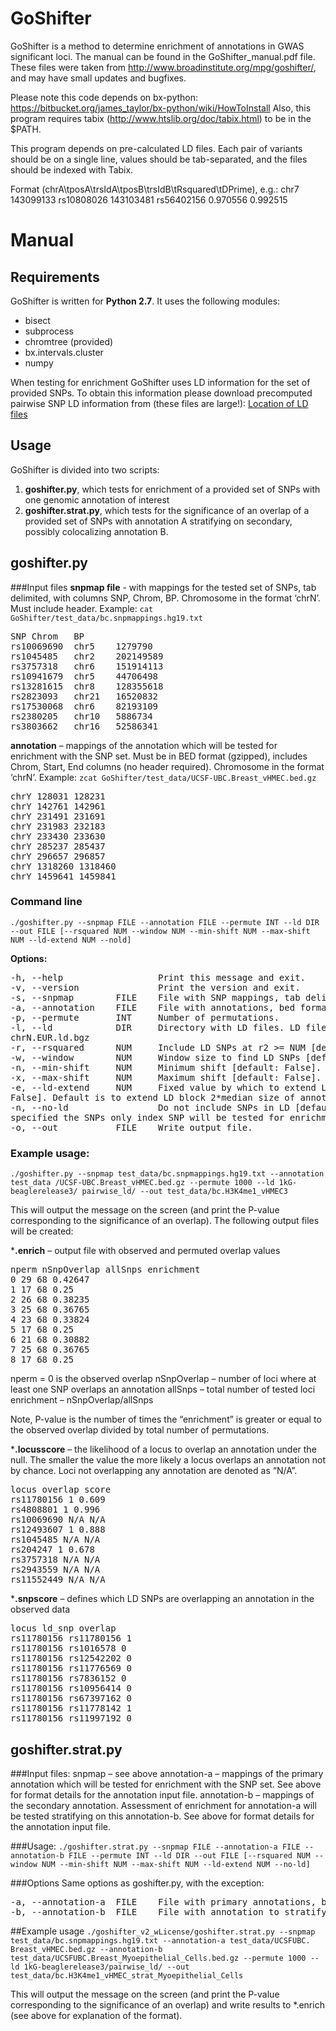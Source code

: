 # GoShifter

GoShifter is a method to determine enrichment of annotations in GWAS significant loci. The manual can be found in the GoShifter_manual.pdf file. These files were taken from http://www.broadinstitute.org/mpg/goshifter/, and may have small updates and bugfixes.

Please note this code depends on bx-python: https://bitbucket.org/james_taylor/bx-python/wiki/HowToInstall
Also, this program requires tabix (http://www.htslib.org/doc/tabix.html) to be in the $PATH.

This program depends on pre-calculated LD files. Each pair of variants should be on a single line, values should be tab-separated, and the files should be indexed with Tabix. 

Format (chrA\tposA\trsIdA\tposB\trsIdB\tRsquared\tDPrime), e.g.:
chr7	143099133	rs10808026	143103481	rs56402156	0.970556	0.992515



# Manual

## Requirements
GoShifter is written for **Python 2.7**. It uses the following modules:
* bisect
* subprocess
* chromtree (provided)
* bx.intervals.cluster
* numpy

When testing for enrichment GoShifter uses LD information for the set of provided
SNPs. To obtain this information please download precomputed pairwise SNP LD
information from (these files are large!): [Location of LD files](
https://www.broadinstitute.org/~slowikow/tgp/pairwise_ld/)

## Usage
GoShifter is divided into two scripts: 
1. **goshifter.py**, which tests for enrichment of a provided set of SNPs with one genomic annotation of interest
2. **goshifter.strat.py**, which tests for the significance of an overlap of a provided set of SNPs with annotation A stratifying on secondary, possibly colocalizing annotation B.

## **goshifter.py**
###Input files
**snpmap file** - with mappings for the tested set of SNPs, tab delimited, with columns SNP, Chrom, BP. Chromosome in the format ‘chrN’. Must include header. Example: ```cat GoShifter/test_data/bc.snpmappings.hg19.txt```
<pre>
SNP	Chrom	BP
rs10069690	chr5	1279790
rs1045485	chr2	202149589
rs3757318	chr6	151914113
rs10941679	chr5	44706498
rs13281615	chr8	128355618
rs2823093	chr21	16520832
rs17530068	chr6	82193109
rs2380205	chr10	5886734
rs3803662	chr16	52586341
</pre>
**annotation** – mappings of the annotation which will be tested for enrichment with the SNP set. Must be in BED format (gzipped), includes Chrom, Start, End columns (no header required). Chromosome in the format ‘chrN’. Example: ```zcat GoShifter/test_data/UCSF-UBC.Breast_vHMEC.bed.gz```
<pre>
chrY 128031 128231
chrY 142761 142961
chrY 231491 231691
chrY 231983 232183
chrY 233430 233630
chrY 285237 285437
chrY 296657 296857
chrY 1318260 1318460
chrY 1459641 1459841
</pre>

### Command line
```./goshifter.py --snpmap FILE --annotation FILE --permute INT --ld DIR --out FILE [--rsquared NUM --window NUM --min-shift NUM --max-shift NUM --ld-extend NUM --nold]```

**Options:**
<pre>
-h, --help					Print this message and exit.
-v, --version				Print the version and exit.
-s, --snpmap		FILE	File with SNP mappings, tab delimited, must include header: SNP, CHR, BP. Chromosomes in format chrN.
-a, --annotation	FILE	File with annotations, bed format. No header.
-p, --permute		INT		Number of permutations.
-l, --ld			DIR		Directory with LD files. LD files must of name:
chrN.EUR.ld.bgz
-r, --rsquared		NUM		Include LD SNPs at r2 >= NUM [default: 0.8]
-w, --window		NUM 	Window size to find LD SNPs [default: 5e5]
-n, --min-shift		NUM 	Minimum shift [default: False]. Defaults to random shifts.
-x, --max-shift		NUM 	Maximum shift [default: False]. Defaults to random shifts.
-e, --ld-extend		NUM 	Fixed value by which to extend LD boundaries [default:
False]. Default is to extend LD block 2*median size of annotation.
-n, --no-ld					Do not include SNPs in LD [default: False]. If this is
specified the SNPs only index SNP will be tested for enrichment. Note that at the moment you still have to provide a path to directory with LD info. 
-o, --out			FILE	Write output file.
</pre>

### Example usage:
```./goshifter.py --snpmap test_data/bc.snpmappings.hg19.txt --annotation test_data /UCSF-UBC.Breast_vHMEC.bed.gz --permute 1000 --ld 1kG-beaglerelease3/ pairwise_ld/ --out test_data/bc.H3K4me1_vHMEC3```

This will output the message on the screen (and print the P-value corresponding to the significance of an overlap). The following output files will be created: 

***.enrich** – output file with observed and permuted overlap values
<pre>
nperm nSnpOverlap allSnps enrichment
0 29 68 0.42647
1 17 68 0.25
2 26 68 0.38235
3 25 68 0.36765
4 23 68 0.33824
5 17 68 0.25
6 21 68 0.30882
7 25 68 0.36765
8 17 68 0.25
</pre>
nperm = 0 is the observed overlap
nSnpOverlap – number of loci where at least one SNP overlaps an annotation
allSnps – total number of tested loci
enrichment – nSnpOverlap/allSnps

Note, P-value is the number of times the “enrichment” is greater or equal to the observed overlap divided by total number of permutations.

***.locusscore** – the likelihood of a locus to overlap an annotation under the null. The smaller the value the more likely a locus overlaps an annotation not by chance. Loci not overlapping any annotation are denoted as “N/A”.
<pre>
locus overlap score
rs11780156 1 0.609
rs4808801 1 0.996
rs10069690 N/A N/A
rs12493607 1 0.888
rs1045485 N/A N/A
rs204247 1 0.678
rs3757318 N/A N/A
rs2943559 N/A N/A
rs11552449 N/A N/A
</pre>
***.snpscore** – defines which LD SNPs are overlapping an annotation in the
observed data
<pre>
locus ld_snp overlap
rs11780156 rs11780156 1
rs11780156 rs1016578 0
rs11780156 rs12542202 0
rs11780156 rs11776569 0
rs11780156 rs7836152 0
rs11780156 rs10956414 0
rs11780156 rs67397162 0
rs11780156 rs11778142 1
rs11780156 rs11997192 0
</pre>

## **goshifter.strat.py**
###Input files:
snpmap – see above
annotation-a – mappings of the primary annotation which will be tested for enrichment with the SNP set. See above for format details for the annotation input file.
annotation-b – mappings of the secondary annotation. Assessment of enrichment for annotation-a will be tested stratifying on this annotation-b. See above for format details for the annotation input file.

###Usage:
```./goshifter.strat.py --snpmap FILE --annotation-a FILE --annotation-b FILE --permute INT --ld DIR --out FILE [--rsquared NUM --window NUM --min-shift NUM --max-shift NUM --ld-extend NUM --no-ld]```

###Options
Same options as goshifter.py, with the exception:
<pre>
-a, --annotation-a	FILE	File with primary annotations, bed format. Gzipped. No header.
-b, --annotation-b	FILE	File with annotation to stratify on, bed format. Gzipped. No header.
</pre>

##Example usage
```./goshifter_v2_wLicense/goshifter.strat.py --snpmap test_data/bc.snpmappings.hg19.txt --annotation-a test_data/UCSFUBC. Breast_vHMEC.bed.gz --annotation-b test_data/UCSFUBC.Breast_Myoepithelial_Cells.bed.gz --permute 1000 --ld 1kG-beaglerelease3/pairwise_ld/ --out test_data/bc.H3K4me1_vHMEC_strat_Myoepithelial_Cells```

This will output the message on the screen (and print the P-value corresponding to the significance of an overlap) and write results to *.enrich (see above for explanation of the format).